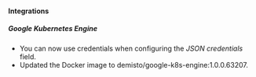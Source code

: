 
#### Integrations

##### Google Kubernetes Engine

- You can now use credentials when configuring the *JSON credentials* field.
- Updated the Docker image to demisto/google-k8s-engine:1.0.0.63207.